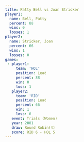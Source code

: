 ```yaml
---
title: Patty Bell vs Joan Stricker
player1:              
  name: Bell, Patty   
  percent: 88         
  wins: 0             
  losses: 1           
player2:              
  name: Stricker, Joan
  percent: 66         
  wins: 1             
  losses: 0           
games:
 - player1:        
     team: 'HOL'   
     position: Lead
     percent: 88   
     win: 0        
     loss: 1       
   player2:        
     team: 'RID'   
     position: Lead
     percent: 66   
     win: 1        
     loss: 0       
   event: Trials (Women)
   year: 2001           
   draw: Round Robin(4) 
   score: RID 6 - HOL 5 
---
```

